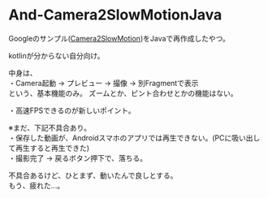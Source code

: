 # And-Camera2SlowMotionJava
Googleのサンプル([Camera2SlowMotion](https://github.com/android/camera-samples/tree/main/Camera2SlowMotion))をJavaで再作成したやつ。

kotlinが分からない自分向け。

中身は、<br/>
・Camera起動 → プレビュー → 撮像 → 別Fragmentで表示<br/>
という、基本機能のみ。
ズームとか、ピント合わせとかの機能はない。

・高速FPSできるのが新しいポイント。

※まだ、下記不具合あり。<br/>
・保存した動画が、Androidスマホのアプリでは再生できない。(PCに吸い出して再生すると再生できた)<br/>
・撮影完了 → 戻るボタン押下で、落ちる。<br/>

不具合あるけど、ひとまず、動いたんで良しとする。<br/>
もう、疲れた...。
